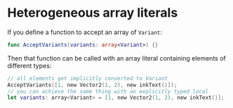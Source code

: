 # Heterogeneous array literals

If you define a function to accept an array of `Variant`:

```swift
func AcceptVariants(variants: array<Variant>) {}
```

Then that function can be called with an array literal containing elements of different types:

```swift
// all elements get implicitly converted to Variant
AcceptVariants([1, new Vector2(1, 2), new inkText()]);
// you can achieve the same thing with an explicitly typed local
let variants: array<Variant> = [1, new Vector2(1, 2), new inkText()];
```
